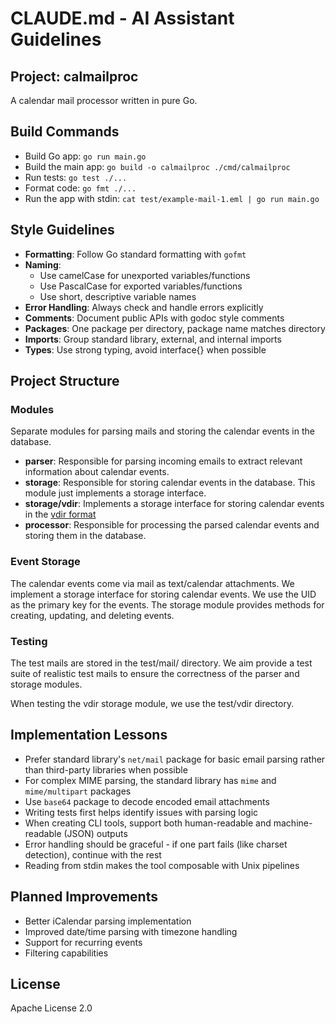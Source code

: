 # CLAUDE.md - AI Assistant Guidelines

## Project: calmailproc
A calendar mail processor written in pure Go.

## Build Commands
- Build Go app: `go run main.go`
- Build the main app: `go build -o calmailproc ./cmd/calmailproc`
- Run tests: `go test ./...`
- Format code: `go fmt ./...`
- Run the app with stdin: `cat test/example-mail-1.eml | go run main.go`

## Style Guidelines
- **Formatting**: Follow Go standard formatting with `gofmt`
- **Naming**:
  - Use camelCase for unexported variables/functions
  - Use PascalCase for exported variables/functions
  - Use short, descriptive variable names
- **Error Handling**: Always check and handle errors explicitly
- **Comments**: Document public APIs with godoc style comments
- **Packages**: One package per directory, package name matches directory
- **Imports**: Group standard library, external, and internal imports
- **Types**: Use strong typing, avoid interface{} when possible

## Project Structure

### Modules

Separate modules for parsing mails and storing the calendar events in the database.

- **parser**: Responsible for parsing incoming emails to extract relevant information about calendar events.
- **storage**: Responsible for storing calendar events in the database. This module just implements a storage interface.
- **storage/vdir**: Implements a storage interface for storing calendar events in the [vdir format](https://vdirsyncer.readthedocs.io/en/stable/vdir.html)
- **processor**: Responsible for processing the parsed calendar events and storing them in the database.

### Event Storage

The calendar events come via mail as text/calendar attachments. We implement a storage interface for storing calendar events. We use the UID as the primary key for the events. The storage module provides methods for creating, updating, and deleting events.

### Testing 

The test mails are stored in the test/mail/ directory. We aim provide a test suite of realistic test mails to ensure the correctness of the parser and storage modules.

When testing the vdir storage module, we use the test/vdir directory. 

## Implementation Lessons
- Prefer standard library's `net/mail` package for basic email parsing rather than third-party libraries when possible
- For complex MIME parsing, the standard library has `mime` and `mime/multipart` packages
- Use `base64` package to decode encoded email attachments
- Writing tests first helps identify issues with parsing logic
- When creating CLI tools, support both human-readable and machine-readable (JSON) outputs
- Error handling should be graceful - if one part fails (like charset detection), continue with the rest
- Reading from stdin makes the tool composable with Unix pipelines

## Planned Improvements
- Better iCalendar parsing implementation
- Improved date/time parsing with timezone handling
- Support for recurring events
- Filtering capabilities

## License
Apache License 2.0
